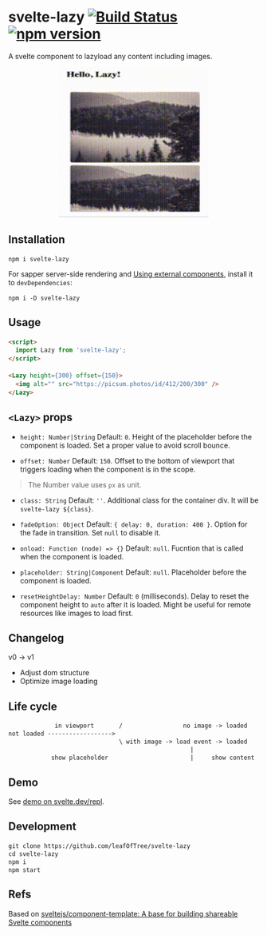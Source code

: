 # svelte-lazy [![Build Status][1]][2] [![npm version][3]][4]

A svelte component to lazyload any content including images.

<p align="center">
<img alt="demo image" src="https://raw.githubusercontent.com/leafOfTree/leafOfTree.github.io/HEAD/svelte-lazy.gif" width="300" height="300" />
</p>

## Installation

    npm i svelte-lazy

For sapper server-side rendering and [Using external components](https://github.com/sveltejs/sapper-template#using-external-components), install it to `devDependencies`:

    npm i -D svelte-lazy

## Usage
```html
<script>
  import Lazy from 'svelte-lazy';
</script>

<Lazy height={300} offset={150}>
  <img alt="" src="https://picsum.photos/id/412/200/300" />
</Lazy>
```

## `<Lazy>` props

- `height: Number|String` Default: `0`. Height of the placeholder before the component is loaded. Set a proper value to avoid scroll bounce.

- `offset: Number` Default: `150`. Offset to the bottom of viewport that triggers loading when the component is in the scope.

> The Number value uses `px` as unit.

- `class: String` Default: `''`. Additional class for the container div. It will be `svelte-lazy ${class}`.

- `fadeOption: Object` Default: `{ delay: 0, duration: 400 }`. Option for the fade in transition. Set `null` to disable it.

- `onload: Function (node) => {}` Default: `null`. Fucntion that is called when the component is loaded.

- `placeholder: String|Component` Default: `null`. Placeholder before the component is loaded.

- `resetHeightDelay: Number` Default: `0` (milliseconds). Delay to reset the component height to `auto` after it is loaded. Might be useful for remote resources like images to load first.

## Changelog

v0 -> v1 

- Adjust dom structure
- Optimize image loading

## Life cycle

```
             in viewport       /                 no image -> loaded
not loaded ------------------> 
                               \ with image -> load event -> loaded
                                                   |
            show placeholder                       |     show content
``` 

## Demo

See [demo on svelte.dev/repl](https://svelte.dev/repl/6d7714fa3cce4909af6c6d187271e0a1?version=3.6.10).

## Development

    git clone https://github.com/leafOfTree/svelte-lazy
    cd svelte-lazy
    npm i
    npm start

## Refs

Based on [sveltejs/component-template: A base for building shareable Svelte components](https://github.com/sveltejs/component-template)

[1]: https://travis-ci.com/leafOfTree/svelte-lazy.svg?branch=master
[2]: https://travis-ci.com/leafOfTree/svelte-lazy
[3]: https://img.shields.io/npm/v/svelte-lazy.svg
[4]: https://www.npmjs.com/package/svelte-lazy
